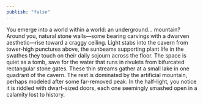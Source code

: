 ```yaml
---
publish: "false"
---
```

You emerge into a world within a world: an underground… mountain? Around you, natural stone walls—some bearing carvings with a dwarven aesthetic—rise toward a craggy ceiling. Light stabs into the cavern from tower-high punctures above, the sunbeams supporting plant life in the swathes they touch on their daily sojourn across the floor. The space is quiet as a tomb, save for the water that runs in rivulets from bifurcated rectangular stone gates. These thin streams gather at a small lake in one quadrant of the cavern. The rest is dominated by the artificial mountain, perhaps modeled after some far-removed peak. In the half-light, you notice it is riddled with dwarf-sized doors, each one seemingly smashed open in a calamity lost to history.
